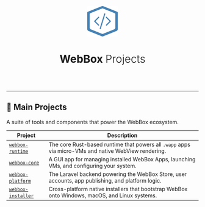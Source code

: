 <p align="center">
  <img src="./logo.svg" alt="WebBox Logo" height="80">
</p>

<h1 align="center">
  <strong>WebBox</strong> <span style="font-weight:300;">Projects</span>
</h1>

<br><br>

---

## 🚀 Main Projects

A suite of tools and components that power the WebBox ecosystem.

| Project | Description |
|---------|-------------|
| [`webbox-runtime`](https://github.com/webboxcore/webbox-runtime) | The core Rust-based runtime that powers all `.wapp` apps via micro-VMs and native WebView rendering. |
| [`webbox-core`](https://github.com/webboxcore/webbox-core) | A GUI app for managing installed WebBox Apps, launching VMs, and configuring your system. |
| [`webbox-platform`](https://github.com/webboxcore/webbox-platform) | The Laravel backend powering the WebBox Store, user accounts, app publishing, and platform logic. |
| [`webbox-installer`](https://github.com/webboxcore/webbox-installer) | Cross-platform native installers that bootstrap WebBox onto Windows, macOS, and Linux systems. |